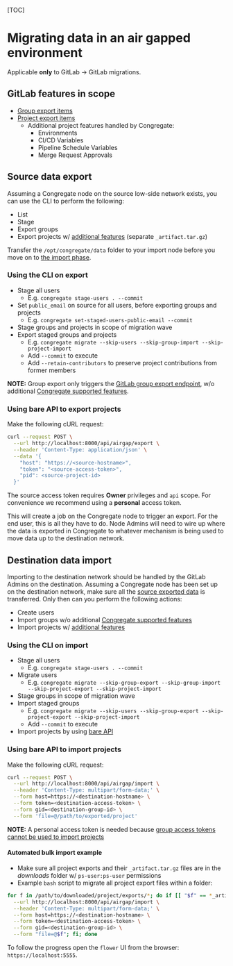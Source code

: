 [TOC]

# Migrating data in an air gapped environment

Applicable **only** to GitLab -> GitLab migrations.

## GitLab features in scope

- [Group export items](https://docs.gitlab.com/user/project/settings/import_export/#group-items-that-are-exported)
- [Project export items](https://docs.gitlab.com/user/project/settings/import_export/#project-items-that-are-exported)
  - Additional project features handled by Congregate:
    - Environments
    - CI/CD Variables
    - Pipeline Schedule Variables
    - Merge Request Approvals

## Source data export

Assuming a Congregate node on the source low-side network exists, you can use the CLI to perform the following:

- List
- Stage
- Export groups
- Export projects w/ [additional features](#gitlab-features-in-scope) (separate `_artifact.tar.gz`)

Transfer the `/opt/congregate/data` folder to your import node before you move on to [the import phase](#destination-data-import).

### Using the CLI on export

- Stage all users
  - E.g. `congregate stage-users . --commit`
- Set `public_email` on source for all users, before exporting groups and projects
  - E.g. `congregate set-staged-users-public-email --commit`
- Stage groups and projects in scope of migration wave
- Export staged groups and projects
  - E.g. `congregate migrate --skip-users --skip-group-import --skip-project-import`
  - Add `--commit` to execute
  - Add `--retain-contributors` to preserve project contributions from former members

**NOTE:** Group export only triggers the [GitLab group export endpoint](https://docs.gitlab.com/api/group_import_export/#schedule-new-export), w/o additional [Congregate supported features](/customer/gitlab-migration-features-matrix.md).

### Using bare API to export projects

Make the following cURL request:

```bash
curl --request POST \
  --url http://localhost:8000/api/airgap/export \
  --header 'Content-Type: application/json' \
  --data '{
    "host": "https://<source-hostname>",
    "token": "<source-access-token>",
    "pid": <source-project-id>
  }'
```

The source access token requires **Owner** privileges and `api` scope. For convenience we recommend using a **personal** access token.

This will create a job on the Congregate node to trigger an export. For the end user, this is all they have to do. Node Admins will need to wire up where the data is exported in Congregate to whatever mechanism is being used to move data up to the destination network.

## Destination data import

Importing to the destination network should be handled by the GitLab Admins on the destination. Assuming a Congregate node has been set up on the destination network, make sure all the [source exported data](#source-data-export) is transferred. Only then can you perform the following actions:

- Create users
- Import groups w/o additional [Congregate supported features](/customer/gitlab-migration-features-matrix.md)
- Import projects w/ [additional features](#gitlab-features-in-scope)

### Using the CLI on import

- Stage all users
  - E.g. `congregate stage-users . --commit`
- Migrate users
  - E.g. `congregate migrate --skip-group-export --skip-group-import --skip-project-export --skip-project-import`
- Stage groups in scope of migration wave
- Import staged groups
  - E.g. `congregate migrate --skip-users --skip-group-export --skip-project-export --skip-project-import`
  - Add `--commit` to execute
- Import projects by using [bare API](#automated-bulk-import-example)

### Using bare API to import projects

Make the following cURL request:

```bash
curl --request POST \
  --url http://localhost:8000/api/airgap/import \
  --header 'Content-Type: multipart/form-data;' \
  --form host=https://<destination-hostname> \
  --form token=<destination-access-token> \
  --form gid=<destination-group-id> \
  --form 'file=@/path/to/exported/project'
```

**NOTE:** A personal access token is needed because [group access tokens cannot be used to import projects](https://docs.gitlab.com/ee/user/project/settings/import_export_troubleshooting.html#import-using-the-rest-api-fails-when-using-a-group-access-token)

#### Automated bulk import example

- Make sure all project exports and their `_artifact.tar.gz` files are in the *downloads* folder w/ `ps-user:ps-user` permissions
- Example `bash` script to migrate all project export files within a folder:

```bash
for f in /path/to/downloaded/project/exports/*; do if [[ "$f" == *_artifact.tar.gz ]]; then curl --request POST \
  --url http://localhost:8000/api/airgap/import \
  --header 'Content-Type: multipart/form-data;' \
  --form host=https://<destination-hostname> \
  --form token=<destination-access-token> \
  --form gid=<destination-group-id> \
  --form "file=@$f"; fi; done
```

To follow the progress open the `flower` UI from the browser: `https://localhost:5555`.
